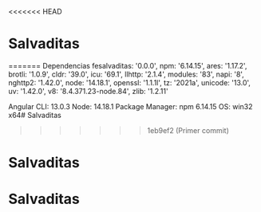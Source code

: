 <<<<<<< HEAD
# Salvaditas
=======
 Dependencias
 fesalvaditas: '0.0.0',
  npm: '6.14.15',
  ares: '1.17.2',
  brotli: '1.0.9',
  cldr: '39.0',
  icu: '69.1',
  llhttp: '2.1.4',
  modules: '83',
  napi: '8',
  nghttp2: '1.42.0',
  node: '14.18.1',
  openssl: '1.1.1l',
  tz: '2021a',
  unicode: '13.0',
  uv: '1.42.0',
  v8: '8.4.371.23-node.84',
  zlib: '1.2.11'

  Angular CLI: 13.0.3
    Node: 14.18.1
    Package Manager: npm 6.14.15
    OS: win32 x64# Salvaditas
>>>>>>> 1eb9ef2 (Primer commit)
# Salvaditas
# Salvaditas
